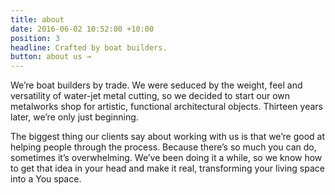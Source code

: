 ```yaml
---
title: about
date: 2016-06-02 10:52:00 +10:00
position: 3
headline: Crafted by boat builders.
button: about us →
---
```


We’re boat builders by trade. We were seduced by the weight, feel and versatility of water-jet metal cutting, so we decided to start our own metalworks shop for artistic,  functional architectural objects. Thirteen years later, we’re only just beginning.

The biggest thing our clients say about working with us is that we’re good at helping people through the process. Because there’s so much you can do, sometimes it’s overwhelming. We’ve been doing it a while, so we know how to get that idea in your head and make it real, transforming your living space into a You space. 